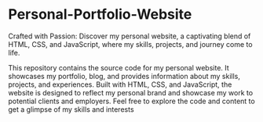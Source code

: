 # Personal-Portfolio-Website
Crafted with Passion: Discover my personal website, a captivating blend of HTML, CSS, and JavaScript, where my skills, projects, and journey come to life.

This repository contains the source code for my personal website. It showcases my portfolio, blog, and provides information about my skills, projects, and experiences. Built with HTML, CSS, and JavaScript, the website is designed to reflect my personal brand and showcase my work to potential clients and employers. Feel free to explore the code and content to get a glimpse of my skills and interests
